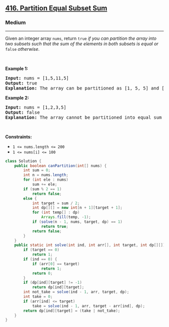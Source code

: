 <h2><a href="https://leetcode.com/problems/partition-equal-subset-sum">416. Partition Equal Subset Sum</a></h2><h3>Medium</h3><hr><p>Given an integer array <code>nums</code>, return <code>true</code> <em>if you can partition the array into two subsets such that the sum of the elements in both subsets is equal or </em><code>false</code><em> otherwise</em>.</p>

<p>&nbsp;</p>
<p><strong class="example">Example 1:</strong></p>

<pre>
<strong>Input:</strong> nums = [1,5,11,5]
<strong>Output:</strong> true
<strong>Explanation:</strong> The array can be partitioned as [1, 5, 5] and [11].
</pre>

<p><strong class="example">Example 2:</strong></p>

<pre>
<strong>Input:</strong> nums = [1,2,3,5]
<strong>Output:</strong> false
<strong>Explanation:</strong> The array cannot be partitioned into equal sum subsets.
</pre>

<p>&nbsp;</p>
<p><strong>Constraints:</strong></p>

<ul>
	<li><code>1 &lt;= nums.length &lt;= 200</code></li>
	<li><code>1 &lt;= nums[i] &lt;= 100</code></li>
</ul>

```java
class Solution {
    public boolean canPartition(int[] nums) {
        int sum = 0;
        int n = nums.length;
        for (int ele : nums)
            sum += ele;
        if (sum % 2 == 1)
            return false;
        else {
            int target = sum / 2;
            int dp[][] = new int[n + 1][target + 1];
            for (int temp[] : dp)
                Arrays.fill(temp, -1);
            if (solve(n - 1, nums, target, dp) == 1)
                return true;
            return false;
        }
    }
    public static int solve(int ind, int arr[], int target, int dp[][]) {
        if (target == 0)
            return 1;
        if (ind == 0) {
            if (arr[0] == target)
                return 1;
            return 0;
        }
        if (dp[ind][target] != -1)
            return dp[ind][target];
        int not_take = solve(ind - 1, arr, target, dp);
        int take = 0;
        if (arr[ind] <= target)
            take = solve(ind - 1, arr, target - arr[ind], dp);
        return dp[ind][target] = (take | not_take);
    }
}
```
